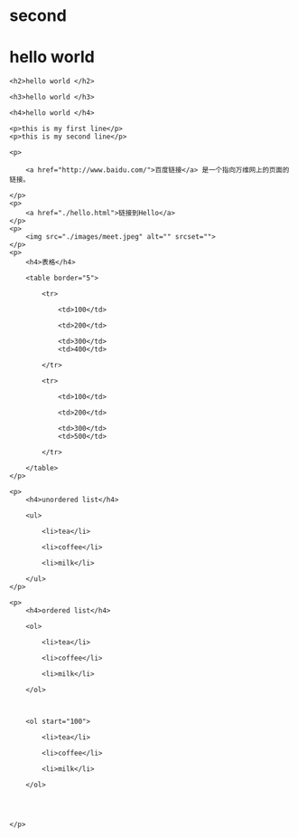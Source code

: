 # second
<!DOCTYPE html>
<html lang="en">
<head>
    <meta charset="UTF-8">
    <meta name="viewport" content="width=device-width, initial-scale=1.0">
    <meta http-equiv="X-UA-Compatible" content="ie=edge">
    <title>html Element</title>
</head>
<body>
    <h1>hello world </h1>

    <h2>hello world </h2>

    <h3>hello world </h3>

    <h4>hello world </h4>

    <p>this is my first line</p>
    <p>this is my second line</p>

    <p>

        <a href="http://www.baidu.com/">百度链接</a> 是一个指向万维网上的页面的链接。

    </p>
    <p>
        <a href="./hello.html">链接到Hello</a>
    </p>
    <p>
        <img src="./images/meet.jpeg" alt="" srcset="">
    </p>
    <p>
        <h4>表格</h4>

        <table border="5">
    
            <tr>
    
                <td>100</td>
    
                <td>200</td>
    
                <td>300</td>
                <td>400</td>
    
            </tr>
    
            <tr>
    
                <td>100</td>
    
                <td>200</td>
    
                <td>300</td>
                <td>500</td>
    
            </tr>
    
        </table>
    </p>

    <p>
        <h4>unordered list</h4>

        <ul>
    
            <li>tea</li>
    
            <li>coffee</li>
    
            <li>milk</li>
    
        </ul>
    </p>

    <p>
        <h4>ordered list</h4>

        <ol>
    
            <li>tea</li>
    
            <li>coffee</li>
    
            <li>milk</li>
    
        </ol>
    
    
    
        <ol start="100">
    
            <li>tea</li>
    
            <li>coffee</li>
    
            <li>milk</li>
    
        </ol>
    
    
    
    
    </p>
</body>
</html>
